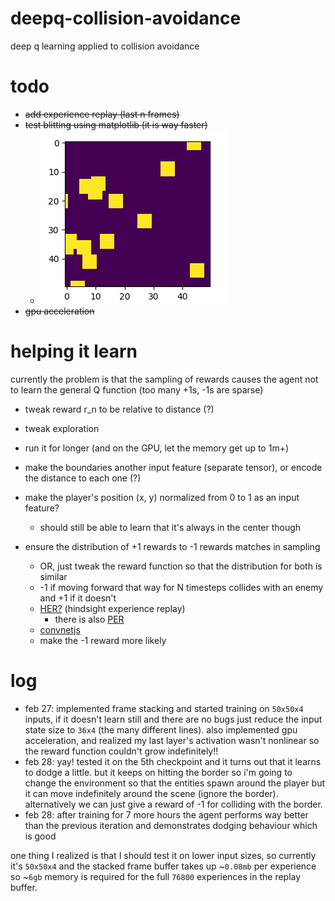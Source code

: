 # deepq-collision-avoidance
deep q learning applied to collision avoidance

# todo

- ~~add experience replay (last n frames)~~
- ~~test blitting using matplotlib (it is way faster)~~
    - ![](figures/fig1.png)
- ~~gpu acceleration~~

# helping it learn

currently the problem is that the sampling of rewards causes the agent not to learn the general Q function (too many +1s, -1s are sparse)

- tweak reward r_n to be relative to distance (?)
- tweak exploration
- run it for longer (and on the GPU, let the memory get up to 1m+)
- make the boundaries another input feature (separate tensor), or encode the distance to each one (?)
- make the player's position (x, y) normalized from 0 to 1 as an input feature?
    - should still be able to learn that it's always in the center though
    
- ensure the distribution of +1 rewards to -1 rewards matches in sampling
    - OR, just tweak the reward function so that the distribution for both is similar
    - -1 if moving forward that way for N timesteps collides with an enemy and +1 if it doesn't
    - [HER?](https://becominghuman.ai/learning-from-mistakes-with-hindsight-experience-replay-547fce2b3305_) (hindsight experience replay)
        - there is also [PER](https://medium.freecodecamp.org/improvements-in-deep-q-learning-dueling-double-dqn-prioritized-experience-replay-and-fixed-58b130cc5682)
    - [convnetjs](https://cs.stanford.edu/people/karpathy/convnetjs/demo/rldemo.html)
    - make the -1 reward more likely
    
# log 
- feb 27: implemented frame stacking and started training on `50x50x4` inputs, if it doesn't learn still and there are no bugs just reduce the input state size to `36x4` (the many different lines). also implemented gpu acceleration, and realized my last layer's activation wasn't nonlinear so the reward function couldn't grow indefinitely!!
- feb 28: yay! tested it on the 5th checkpoint and it turns out that it learns to dodge a little. but it keeps on hitting the border so i'm going to change the environment so that the entities spawn around the player but it can move indefinitely around the scene (ignore the border). alternatively we can just give a reward of -1 for colliding with the border.
- feb 28: after training for 7 more hours the agent performs way better than the previous iteration and demonstrates dodging behaviour which is good


one thing I realized is that I should test it on lower input sizes, so currently it's `50x50x4` and the stacked frame buffer takes up ~`0.08mb` per experience so  ~`6gb` memory is required for the full `76800` experiences in the replay buffer.
